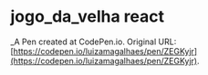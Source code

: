 # jogo_da_velha react
 _A Pen created at CodePen.io. Original URL: [https://codepen.io/luizamagalhaes/pen/ZEGKyjr](https://codepen.io/luizamagalhaes/pen/ZEGKyjr).

 